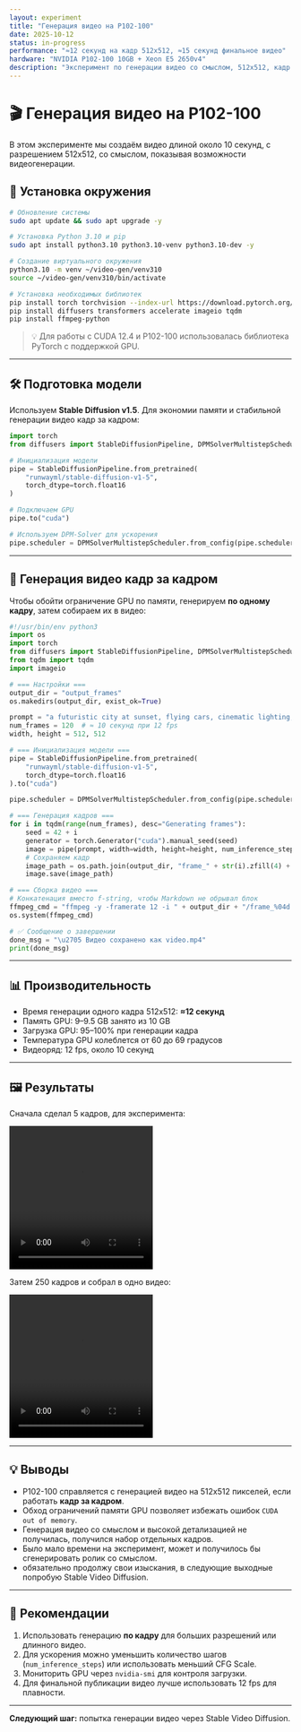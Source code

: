 ```yaml
---
layout: experiment
title: "Генерация видео на P102-100"
date: 2025-10-12
status: in-progress
performance: "≈12 секунд на кадр 512x512, ≈15 секунд финальное видео"
hardware: "NVIDIA P102-100 10GB + Xeon E5 2650v4"
description: "Эксперимент по генерации видео со смыслом, 512x512, кадр за кадром, объединение в финальный клип"
---
```


# 🎬 Генерация видео на P102-100

В этом эксперименте мы создаём видео длиной около 10 секунд, с разрешением 512x512, со смыслом, показывая возможности видеогенерации.

## 🔧 Установка окружения

```bash
# Обновление системы
sudo apt update && sudo apt upgrade -y

# Установка Python 3.10 и pip
sudo apt install python3.10 python3.10-venv python3.10-dev -y

# Создание виртуального окружения
python3.10 -m venv ~/video-gen/venv310
source ~/video-gen/venv310/bin/activate

# Установка необходимых библиотек
pip install torch torchvision --index-url https://download.pytorch.org/whl/cu116
pip install diffusers transformers accelerate imageio tqdm
pip install ffmpeg-python
```

> 💡 Для работы с CUDA 12.4 и P102-100 использовалась библиотека PyTorch с поддержкой GPU.

---

## 🛠️ Подготовка модели

Используем **Stable Diffusion v1.5**. Для экономии памяти и стабильной генерации видео кадр за кадром:

```python
import torch
from diffusers import StableDiffusionPipeline, DPMSolverMultistepScheduler

# Инициализация модели
pipe = StableDiffusionPipeline.from_pretrained(
    "runwayml/stable-diffusion-v1-5",
    torch_dtype=torch.float16
)

# Подключаем GPU
pipe.to("cuda")

# Используем DPM-Solver для ускорения
pipe.scheduler = DPMSolverMultistepScheduler.from_config(pipe.scheduler.config)
```

---

## 🎨 Генерация видео кадр за кадром

Чтобы обойти ограничение GPU по памяти, генерируем **по одному кадру**, затем собираем их в видео:

```python
#!/usr/bin/env python3
import os
import torch
from diffusers import StableDiffusionPipeline, DPMSolverMultistepScheduler
from tqdm import tqdm
import imageio

# === Настройки ===
output_dir = "output_frames"
os.makedirs(output_dir, exist_ok=True)

prompt = "a futuristic city at sunset, flying cars, cinematic lighting, ultra realistic, masterpiece, 4k"
num_frames = 120  # ≈ 10 секунд при 12 fps
width, height = 512, 512

# === Инициализация модели ===
pipe = StableDiffusionPipeline.from_pretrained(
    "runwayml/stable-diffusion-v1-5",
    torch_dtype=torch.float16
).to("cuda")

pipe.scheduler = DPMSolverMultistepScheduler.from_config(pipe.scheduler.config)

# === Генерация кадров ===
for i in tqdm(range(num_frames), desc="Generating frames"):
    seed = 42 + i
    generator = torch.Generator("cuda").manual_seed(seed)
    image = pipe(prompt, width=width, height=height, num_inference_steps=25, generator=generator).images[0]
    # Сохраняем кадр
    image_path = os.path.join(output_dir, "frame_" + str(i).zfill(4) + ".png")
    image.save(image_path)

# === Сборка видео ===
# Конкатенация вместо f-string, чтобы Markdown не обрывал блок
ffmpeg_cmd = "ffmpeg -y -framerate 12 -i " + output_dir + "/frame_%04d.png -c:v libx264 -pix_fmt yuv420p video.mp4"
os.system(ffmpeg_cmd)

# ✅ Сообщение о завершении
done_msg = "\u2705 Видео сохранено как video.mp4"
print(done_msg)
```

---

## 📊 Производительность

- Время генерации одного кадра 512x512: **≈12 секунд**  
- Память GPU: 9–9.5 GB занято из 10 GB  
- Загрузка GPU: 95–100% при генерации кадра
- Температура GPU колеблется от 60 до 69 градусов
- Видеоряд: 12 fps, около 10 секунд

---

## 🖼️ Результаты

Сначала сделал 5 кадров, для эксперимента:

<video width="256" height="256" controls>
  <source src="{{ '/assets/videos/video1.mp4' | relative_url }}" type="video/mp4">
  Ваш браузер не поддерживает воспроизведение видео.
</video>

Затем 250 кадров и собрал в одно видео:

<video width="256" height="256" controls>
  <source src="{{ '/assets/videos/video2.mp4' | relative_url }}" type="video/mp4">
  Ваш браузер не поддерживает воспроизведение видео.
</video>


---

## 💡 Выводы

- P102-100 справляется с генерацией видео на 512x512 пикселей, если работать **кадр за кадром**.  
- Обход ограничений памяти GPU позволяет избежать ошибок `CUDA out of memory`.  
- Генерация видео со смыслом и высокой детализацией не получилась, получился набор отдельных кадров.  
- Было мало времени на эксперимент, может и получилось бы сгенерировать ролик со смыслом.
- обязательно продолжу свои изыскания, в следующие выходные попробую Stable Video Diffusion. 

---

## 🔧 Рекомендации

1. Использовать генерацию **по кадру** для больших разрешений или длинного видео.  
2. Для ускорения можно уменьшить количество шагов (`num_inference_steps`) или использовать меньший CFG Scale.  
3. Мониторить GPU через `nvidia-smi` для контроля загрузки.  
4. Для финальной публикации видео лучше использовать 12 fps для плавности.  

---

**Следующий шаг:** попытка генерации видео через Stable Video Diffusion.

